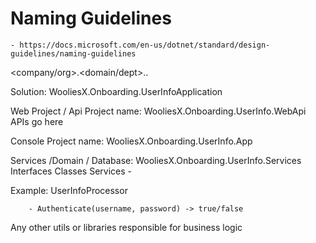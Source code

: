 # Naming Guidelines
	- https://docs.microsoft.com/en-us/dotnet/standard/design-guidelines/naming-guidelines

<company/org>.<domain/dept>.<type>.<sub-type>


Solution: WooliesX.Onboarding.UserInfoApplication

Web Project / Api Project name: WooliesX.Onboarding.UserInfo.WebApi
APIs go here

Console Project name: WooliesX.Onboarding.UserInfo.App


Services /Domain / Database: WooliesX.Onboarding.UserInfo.Services
Interfaces
Classes
Services - 

Example: UserInfoProcessor

		- Authenticate(username, password) -> true/false

Any other utils or libraries responsible for business logic
